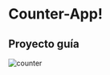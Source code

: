 <h1> Counter-App!</h1>

<h2>Proyecto guía</h2>

![counter](https://user-images.githubusercontent.com/94869227/211625732-980bc1fa-3973-46af-bc6b-eb9e9e90c250.png)



